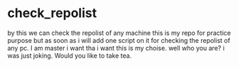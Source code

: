 # check_repolist
by this we can check the repolist of any machine
this is my repo for practice purpose but 
as soon as  i will add one script on it for checking the repolist of any pc.
I am master
i want tha i want
this is my choise.
well who you are?
i was just joking.
Would you like to take tea.
